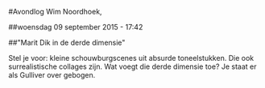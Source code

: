#Avondlog Wim Noordhoek,

##woensdag 09 september 2015 - 17:42

##"Marit Dik in de derde dimensie"

Stel je voor: kleine schouwburgscenes uit absurde toneelstukken. Die ook surrealistische collages zijn. Wat voegt die derde dimensie toe? Je staat er als Gulliver over gebogen.
